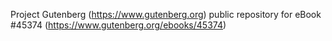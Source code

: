 Project Gutenberg (https://www.gutenberg.org) public repository for eBook #45374 (https://www.gutenberg.org/ebooks/45374)
